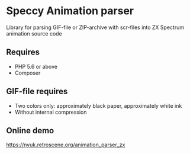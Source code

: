 ﻿# Speccy Animation parser

Library for parsing GIF-file or ZIP-archive with scr-files into ZX Spectrum animation source code

## Requires 

* PHP 5.6 or above
* Composer

## GIF-file requires

* Two colors only: approximately black paper, approximately white ink
* Without internal compression
  
## Online demo

https://nyuk.retroscene.org/animation_parser_zx
